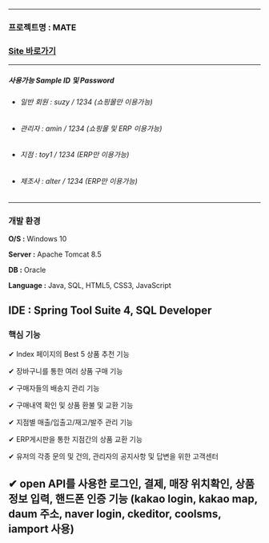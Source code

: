 ----------------------
### 프로젝트명 : MATE
### [Site 바로가기](park.jh92.kro.kr/mate)
----------------------

##### 사용가능 Sample ID 및 Password
+ ###### 일반 회원 : suzy / 1234 (쇼핑몰만 이용가능)
+ ###### 관리자 : amin / 1234 (쇼핑몰 및 ERP 이용가능)
+ ###### 지점 : toy1 / 1234 (ERP만 이용가능)
+ ###### 제조사 : alter / 1234 (ERP만 이용가능)
--- 

### 개발 환경
**O/S :** Windows 10

**Server :** Apache Tomcat 8.5

**DB :** Oracle

**Language :** Java, SQL, HTML5, CSS3, JavaScript

**IDE :** Spring Tool Suite 4, SQL Developer
---

### 핵심 기능
✔ Index 페이지의 Best 5 상품 추천 기능

✔ 장바구니를 통한 여러 상품 구매 기능

✔ 구매자들의 배송지 관리 기능

✔ 구매내역 확인 및 상품 환불 및 교환 기능

✔ 지점별 매출/입출고/재고/발주 관리 기능

✔ ERP게시판을 통한 지점간의 상품 교환 기능

✔ 유저의 각종 문의 및 건의, 관리자의 공지사항 및 답변을 위한 고객센터

✔ open API를 사용한 로그인, 결제, 매장 위치확인, 상품 정보 입력, 핸드폰 인증 기능
(kakao login, kakao map, daum 주소, naver login, ckeditor, coolsms, iamport 사용)
---

